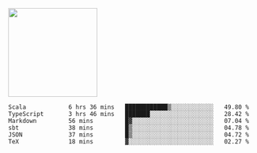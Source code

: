 <img height="180em" src="https://github-readme-stats.vercel.app/api?username=toadkarter&show_icons=true&hide_border=true&&count_private=true&include_all_commits=true" />

<!--START_SECTION:waka-->

```text
Scala            6 hrs 36 mins   ████████████▒░░░░░░░░░░░░   49.80 %
TypeScript       3 hrs 46 mins   ███████░░░░░░░░░░░░░░░░░░   28.42 %
Markdown         56 mins         █▓░░░░░░░░░░░░░░░░░░░░░░░   07.04 %
sbt              38 mins         █▒░░░░░░░░░░░░░░░░░░░░░░░   04.78 %
JSON             37 mins         █▒░░░░░░░░░░░░░░░░░░░░░░░   04.72 %
TeX              18 mins         ▓░░░░░░░░░░░░░░░░░░░░░░░░   02.27 %
```

<!--END_SECTION:waka-->
